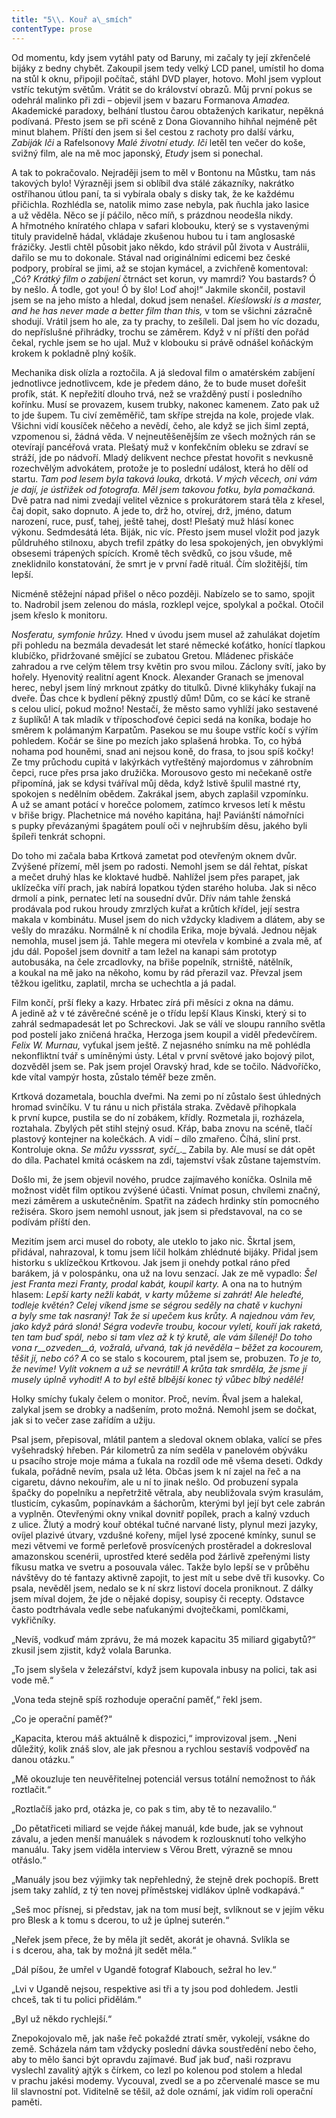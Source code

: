 ```yaml
---
title: "5\\. Kouř a\_smích"
contentType: prose
---
```


Od momentu, kdy jsem vytáhl paty od Baruny, mi začaly ty její zkřenčelé bijáky z bedny chybět. Zakoupil jsem tedy velký LCD panel, umístil ho doma na stůl k oknu, připojil počítač, stáhl DVD player, hotovo. Mohl jsem vyplout vstříc tekutým světům. Vrátit se do království obrazů. Můj první pokus se odehrál malinko při zdi – objevil jsem v bazaru Formanova _Amadea._ Akademické paradoxy, belhání tlustou čarou obtažených karikatur, nepěkná podívaná. Přesto jsem se při scéně z Dona Giovanniho hihňal nejméně pět minut blahem. Příští den jsem si šel cestou z rachoty pro další várku, _Zabiják Iči_ a Rafelsonovy _Malé životní etudy. Iči_ letěl ten večer do koše, svižný film, ale na mě moc japonský, _Etudy_ jsem si ponechal.

A tak to pokračovalo. Nejraději jsem to měl v Bontonu na Můstku, tam nás takových bylo! Výrazněji jsem si oblíbil dva stálé zákazníky, nakrátko ostříhanou útlou paní, ta si vybírala obaly s disky tak, že ke každému přičichla. Rozhlédla se, natolik mimo zase nebyla, pak ňuchla jako lasice a už věděla. Něco se jí páčilo, něco míň, s prázdnou neodešla nikdy. A hřmotného kníratého chlapa v safari klobouku, který se s vystavenými tituly pravidelně hádal, vkládaje zkušenou hubou tu i tam anglosaské frázičky. Jestli chtěl působit jako někdo, kdo strávil půl života v Austrálii, dařilo se mu to dokonale. Stával nad originálními edicemi bez české podpory, probíral se jimi, až se stojan kymácel, a zvichřeně komentoval: „Có? _Krátký film o zabíjení_ čtrnáct set korun, vy mamrdi? You bastards? Ó by nešlo. Á todle, got you! Ó by šlo! Loď ahoj!“ Jakmile skončil, postavil jsem se na jeho místo a hledal, dokud jsem nenašel. _Kieślowski is a master, and he has never made a better film than this,_ v tom se všichni zázračně shodují. Vrátil jsem ho ale, za ty prachy, to zešíleli. Dal jsem ho víc dozadu, do nepříslušné přihrádky, trochu se záměrem. Když v ní příští den pořád čekal, rychle jsem se ho ujal. Muž v klobouku si právě odnášel koňáckým krokem k pokladně plný košík.

Mechanika disk olízla a roztočila. A já sledoval film o amatérském zabíjení jednotlivce jednotlivcem, kde je předem dáno, že to bude muset dořešit profík, stát. K nepřežití dlouho trvá, než se vražděný pustí i posledního kořínku. Musí se provazem, kusem trubky, nakonec kamenem. Zato pak už to jde šupem. Tu civí zeměměřič, tam skřípe strejda na kole, projede vlak. Všichni vidí kousíček něčeho a nevědí, čeho, ale když se jich šiml zeptá, vzpomenou si, žádná věda. V nejneutěšenějším ze všech možných rán se otevírají pancéřová vrata. Plešatý muž v konfekčním obleku se zdraví se stráží, jde po nádvoří. Mladý delikvent nechce přestat hovořit s nevkusně rozechvělým advokátem, protože je to poslední událost, která ho dělí od startu. _Tam pod lesem byla taková louka,_ drkotá. _V mých věcech, oni vám je dají, je ústřižek od fotografa. Měl jsem takovou fotku, byla pomačkaná._ Dvě patra nad nimi zvedají velitel věznice s prokurátorem stará těla z křesel, čaj dopit, sako dopnuto. A jede to, drž ho, otvírej, drž, jméno, datum narození, ruce, pusť, tahej, ještě tahej, dost! Plešatý muž hlásí konec výkonu. Sedmdesátá léta. Biják, nic víc. Přesto jsem musel vložit pod jazyk půldruhého stilnoxu, abych trefil zpátky do lesa spokojených, jen obvyklými obsesemi trápených spících. Kromě těch svědků, co jsou všude, mě zneklidnilo konstatování, že smrt je v první řadě rituál. Čím složitější, tím lepší.

Nicméně stěžejní nápad přišel o něco později. Nabízelo se to samo, spojit to. Nadrobil jsem zelenou do másla, rozklepl vejce, spolykal a počkal. Otočil jsem křeslo k monitoru.

_Nosferatu, symfonie hrůzy._ Hned v úvodu jsem musel až zahulákat dojetím při pohledu na bezmála devadesát let staré německé koťátko, honící tlapkou klubíčko, přidržované smějící se zubatou Gretou. Mládenec přiskáče zahradou a rve celým tělem trsy květin pro svou milou. Záclony svítí, jako by hořely. Hyenovitý realitní agent Knock. Alexander Granach se jmenoval herec, nebyl jsem líný mrknout zpátky do titulků. Divné klikyháky ťukají na dveře. Ďas chce k bydlení pěkný zpustlý dům! Dům, co se kácí ke straně s celou ulicí, pokud možno! Nestačí, že město samo vyhlíží jako sestavené z šuplíků! A tak mladík v tříposchoďové čepici sedá na koníka, bodaje ho směrem k polámaným Karpatům. Pasekou se mu šoupe vstříc kočí s výřím pohledem. Kočár se šine po mezích jako splašená hrobka. To, co hýbá nohama pod houněmi, snad ani nejsou koně, do frasa, to jsou spíš kočky! Ze tmy průchodu cupitá v lakýrkách vytřeštěný majordomus v záhrobním čepci, ruce přes prsa jako družička. Morousovo gesto mi nečekaně ostře připomíná, jak se kdysi tváříval můj děda, když lstivě špulil mastné rty, spokojen s nedělním obědem. Zakrákal jsem, abych zaplašil vzpomínku. A už se amant potácí v horečce polomem, zatímco krvesos letí k městu v břiše brigy. Plachetnice má nového kapitána, haj! Paviánští námořníci s pupky převázanými špagátem poulí oči v nejhrubším děsu, jakého byli špíleři tenkrát schopni.

Do toho mi začala baba Krtková zametat pod otevřeným oknem dvůr. Zvýšené přízemí, měl jsem po radosti. Nemohl jsem se dál řehtat, pískat a mečet druhý hlas ke kloktavé hudbě. Nahlížel jsem přes parapet, jak uklízečka víří prach, jak nabírá lopatkou týden starého holuba. Jak si něco drmolí a pink, pernatec letí na sousední dvůr. Dřív nám tahle ženská prodávala pod rukou hroudy zmrzlých kuřat a krůtích křídel, její sestra makala v kombinátu. Musel jsem do nich vždycky kladivem a dlátem, aby se vešly do mrazáku. Normálně k ní chodila Erika, moje bývalá. Jednou nějak nemohla, musel jsem já. Tahle megera mi otevřela v kombiné a zvala mě, ať jdu dál. Popošel jsem dovnitř a tam ležel na kanapi sám prototyp autobusáka, na čele zrcadlovky, na břiše popelník, strniště, nátělník, a koukal na mě jako na někoho, komu by rád přerazil vaz. Převzal jsem těžkou igelitku, zaplatil, mrcha se uchechtla a já padal.

Film končí, prší fleky a kazy. Hrbatec zírá při měsíci z okna na dámu. A jedině až v té závěrečné scéně je o třídu lepší Klaus Kinski, který si to zahrál sedmapadesát let po Schreckovi. Jak se válí ve sloupu ranního světla pod postelí jako zničená hračka, Herzoga jsem koupil a viděl předevčírem. _Felix W. Murnau,_ vyťukal jsem ještě. Z nejasného snímku na mě pohlédla nekonfliktní tvář s umíněnými ústy. Létal v první světové jako bojový pilot, dozvěděl jsem se. Pak jsem projel Oravský hrad, kde se točilo. Nádvoříčko, kde vítal vampýr hosta, zůstalo téměř beze změn.

Krtková dozametala, bouchla dveřmi. Na zemi po ní zůstalo šest úhledných hromad svinčíku. V tu ránu u nich přistála straka. Zvědavě přihopkala k první kupce, pustila se do ní zobákem, křídly. Rozmetala ji, rozházela, roztahala. Zbylých pět stihl stejný osud. Křáp, baba znovu na scéně, tlačí plastový kontejner na kolečkách. A vidí – dílo zmařeno. Číhá, sliní prst. Kontroluje okna. _Se_ _můžu vysssrat,_ _syčí__._ Zabila by. Ale musí se dát opět do díla. Pachatel kmitá ocáskem na zdi, tajemství však zůstane tajemstvím.

Došlo mi, že jsem objevil nového, prudce zajímavého koníčka. Oslnila mě možnost vidět film optikou zvýšené účasti. Vnímat posun, chvílemi značný, mezi záměrem a uskutečněním. Spatřit na zádech hrdinky stín pomocného režiséra. Skoro jsem nemohl usnout, jak jsem si představoval, na co se podívám příští den.

Mezitím jsem arci musel do roboty, ale uteklo to jako nic. Škrtal jsem, přidával, nahrazoval, k tomu jsem líčil holkám zhlédnuté bijáky. Přidal jsem historku s uklízečkou Krtkovou. Jak jsem ji onehdy potkal ráno před barákem, já v polospánku, ona už na lovu senzací. Jak ze mě vypadlo: _Šel jest Franta mezi Franty, prodal kabát, koupil karty._ A ona na to hutným hlasem: _Lepší karty nežli kabát, v karty můžeme si zahrát! Ale heleďté, todleje květén? Celej víkend jsme se ségrou seděly na chatě v kuchyni a byly sme tak nasraný! Tak že si upečem kus krůty. A najednou vám řev, jako když párá sloná! Ségra vodevře troubu, kocour vyletí, kouří jak raketá, ten tam buď spál, nebo si tam vlez až k tý krutě, ale vám šílenéj! Do toho vona r__ozveden__á, vožralá, uřvaná, tak já nevěděla – běžet za kocourem, těšit jí, nebo có?_ _A_ co se stalo s kocourem, ptal jsem se, probuzen. _To je to, že nevíme! Vylít voknem a už se nevrátil! A krůta tak smrděla, že jsme jí musely úplně vyhodit! A to byl eště blbější konec tý vůbec blbý nedělé!_

Holky smíchy ťukaly čelem o monitor. Proč, nevím. Řval jsem a halekal, zalykal jsem se drobky a nadšením, proto možná. Nemohl jsem se dočkat, jak si to večer zase zařídím a užiju.

Psal jsem, přepisoval, mlátil pantem a sledoval oknem oblaka, valící se přes vyšehradský hřeben. Pár kilometrů za ním seděla v panelovém obýváku u psacího stroje moje máma a ťukala na rozdíl ode mě všema deseti. Odkdy ťukala, pořádně nevím, psala už léta. Občas jsem k ní zajel na řeč a na cigaretu, dávno nekouřím, ale u ní to jinak nešlo. Od probuzení sypala špačky do popelníku a nepřetržitě větrala, aby neubližovala svým krasulám, tlusticím, cykasům, popínavkám a šáchorům, kterými byl její byt cele zabrán a vyplněn. Otevřenými okny vnikal dovnitř popílek, prach a kalný vzduch z ulice. Žlutý a modrý kouř obtékal tučné narvané listy, plynul mezi jazyky, ovíjel plazivé útvary, vzdušné kořeny, míjel lysé zpocené kmínky, sunul se mezi větvemi ve formě perleťově prosvícených prostěradel a dokresloval amazonskou scenérii, uprostřed které seděla pod žárlivě zpeřenými listy fíkusu matka ve svetru a posouvala válec. Takže bylo lepší se v průběhu návštěvy do té fantazy aktivně zapojit, to jest mít u sebe dvě tři kusovky. Co psala, nevěděl jsem, nedalo se k ní skrz listoví docela proniknout. Z dálky jsem míval dojem, že jde o nějaké dopisy, soupisy či recepty. Odstavce často podtrhávala vedle sebe naťukanými dvojtečkami, pomlčkami, vykřičníky.

„Nevíš, vodkuď mám zprávu, že má mozek kapacitu 35 miliard gigabytů?“ zkusil jsem zjistit, když volala Barunka.

„To jsem slyšela v železářství, když jsem kupovala inbusy na po­lici, tak asi vode mě.“

„Vona teda stejně spíš rozhoduje operační paměť,“ řekl jsem.

„Co je operační paměť?“

„Kapacita, kterou máš aktuálně k dispozici,“ improvizoval jsem. „Neni důležitý, kolik znáš slov, ale jak přesnou a rychlou sestavíš vodpověď na danou otázku.“

„Mě okouzluje ten neuvěřitelnej potenciál versus totální nemožnost to ňák roztlačit.“

„Roztlačíš jako prd, otázka je, co pak s tim, aby tě to nezavalilo.“

„Do pětatřiceti miliard se vejde ňákej manuál, kde bude, jak se vyhnout závalu, a jeden menší manuálek s návodem k rozlousknutí toho velkýho manuálu. Taky jsem viděla interview s Věrou Brett, výrazně se mnou otřáslo.“

„Manuály jsou bez výjimky tak nepřehledný, že stejně drek pochopíš. Brett jsem taky zahlíd, z tý ten novej příměstskej vidlákov úplně vodkapává.“

„Seš moc přísnej, si představ, jak na tom musí bejt, svlíknout se v jejím věku pro Blesk a k tomu s dcerou, to už je úplnej suterén.“

„Neřek jsem přece, že by měla jít sedět, akorát je ohavná. Svlíkla se i s dcerou, aha, tak by možná jít sedět měla.“

„Dál píšou, že umřel v Ugandě fotograf Klabouch, sežral ho lev.“

„Lvi v Ugandě nejsou, respektive asi tři a ty jsou pod dohledem. Jestli chceš, tak ti tu polici přidělám.“

„Byl už někdo rychlejší.“

Znepokojovalo mě, jak naše řeč pokaždé ztratí směr, vykolejí, vsákne do země. Scházela nám tam vždycky poslední dávka soustředění nebo čeho, aby to mělo šanci být opravdu zajímavé. Buď jak buď, naši rozpravu vyslechl zavalitý ajtýk s čírkem, co lezl po kolenou pod stolem a hledal v prachu jakési modemy. Vycouval, zvedl se a po zčervenalé masce se mu lil slavnostní pot. Viditelně se těšil, až dole oznámí, jak vidím roli operační paměti.
